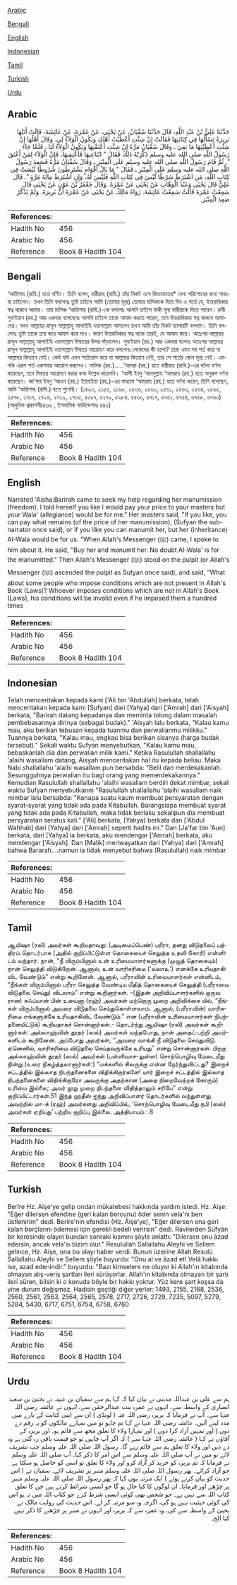 [Arabic](#arabic)

[Bengali](#bengali)

[English](#english)

[Indonesian](#indonesian)

[Tamil](#tamil)

[Turkish](#turkish)

[Urdu](#urdu)

## Arabic


<div dir="rtl" lang="ar" style={{fontSize:'larger',backgroundColor:'#f8f9fa',padding:20}}>
حَدَّثَنَا عَلِيُّ بْنُ عَبْدِ اللَّهِ، قَالَ حَدَّثَنَا سُفْيَانُ، عَنْ يَحْيَى، عَنْ عَمْرَةَ، عَنْ عَائِشَةَ، قَالَتْ أَتَتْهَا بَرِيرَةُ تَسْأَلُهَا فِي كِتَابَتِهَا فَقَالَتْ إِنْ شِئْتِ أَعْطَيْتُ أَهْلَكِ وَيَكُونُ الْوَلاَءُ لِي‏.‏ وَقَالَ أَهْلُهَا إِنْ شِئْتِ أَعْطَيْتِهَا مَا بَقِيَ ـ وَقَالَ سُفْيَانُ مَرَّةً إِنْ شِئْتِ أَعْتَقْتِهَا وَيَكُونُ الْوَلاَءُ لَنَا ـ فَلَمَّا جَاءَ رَسُولُ اللَّهِ صلى الله عليه وسلم ذَكَّرَتْهُ ذَلِكَ فَقَالَ ‏"‏ ابْتَاعِيهَا فَأَعْتِقِيهَا، فَإِنَّ الْوَلاَءَ لِمَنْ أَعْتَقَ ‏"‏‏.‏ ثُمَّ قَامَ رَسُولُ اللَّهِ صلى الله عليه وسلم عَلَى الْمِنْبَرِ ـ وَقَالَ سُفْيَانُ مَرَّةً فَصَعِدَ رَسُولُ اللَّهِ صلى الله عليه وسلم عَلَى الْمِنْبَرِ ـ فَقَالَ ‏"‏ مَا بَالُ أَقْوَامٍ يَشْتَرِطُونَ شُرُوطًا لَيْسَتْ فِي كِتَابِ اللَّهِ، مَنِ اشْتَرَطَ شَرْطًا لَيْسَ فِي كِتَابِ اللَّهِ فَلَيْسَ لَهُ، وَإِنِ اشْتَرَطَ مِائَةَ مَرَّةٍ ‏"‏‏.‏ قَالَ عَلِيٌّ قَالَ يَحْيَى وَعَبْدُ الْوَهَّابِ عَنْ يَحْيَى عَنْ عَمْرَةَ‏.‏ وَقَالَ جَعْفَرُ بْنُ عَوْنٍ عَنْ يَحْيَى قَالَ سَمِعْتُ عَمْرَةَ قَالَتْ سَمِعْتُ عَائِشَةَ‏.‏ رَوَاهُ مَالِكٌ عَنْ يَحْيَى عَنْ عَمْرَةَ أَنَّ بَرِيرَةَ‏.‏ وَلَمْ يَذْكُرْ صَعِدَ الْمِنْبَرَ‏.‏
</div>
<div style={{backgroundColor:'#f8f9fa',padding:20, marginBottom: 10}}><table> <thead> <tr> <th>References:</th> <th></th> </tr> </thead> <tbody><tr><td>Hadith No</td><td>456</td></tr><tr><td>Arabic No</td><td>456</td></tr><tr><td>Reference</td><td>Book 8 Hadith 104</td></tr></tbody></table></div>

## Bengali


<div dir="ltr" lang="bn" style={{fontSize:'larger',backgroundColor:'#f8f9fa',padding:20}}>
‘আয়িশাহ (রাযি.) হতে বর্ণিত। তিনি বলেন, বারীরাহ (রাযি.) তাঁর নিকট এসে কিতাবাতের* দেনা পরিশোধের জন্য সাহায্য চাইলেন। তখন তিনি বললেনঃ তুমি চাইলে আমি (তোমার মূল্য) তোমার মালিককে দিয়ে দিব এ শর্তে যে, উত্তরাধিকার স্বত্ব থাকবে আমার। তার মালিক ‘আয়িশাহ (রাযি.)-কে বললোঃ আপনি চাইলে বাকী মূল্য বারীরাকে দিতে পারেন। রাবী সুফইয়ান (রহ.) আর একবার বলেছেনঃ আপনি চাইলে তাকে আযাদ করতে পারেন, তবে উত্তরাধিকার স্বত্ব থাকবে আমাদের। যখন আল্লাহর রাসূল সাল্লাল্লাহু আলাইহি ওয়াসাল্লাম আসলেন তখন আমি তাঁর নিকট ব্যাপারটি বললাম। তিনি বললেনঃ তুমি তাকে ক্রয় করে আযাদ করে দাও। কারণ উত্তরাধিকার স্বত্ব থাকে তারই, যে আযাদ করে। অতঃপর আল্লাহর রাসূল সাল্লাল্লাহু আলাইহি ওয়াসাল্লাম মিম্বারের উপর দাঁড়ালেন। সুফইয়ান (রহ.) আর একবার বলেনঃ অতঃপর আল্লাহর রাসূল সাল্লাল্লাহু আলাইহি ওয়াসাল্লাম মিম্বারে আরোহণ করে বললেনঃ লোকদের কী হলো? তারা এমন সব শর্ত করে যা আল্লাহর কিতাবে নেই। কেউ যদি এমন শর্তারোপ করে যা আল্লাহর কিতাবে নেই, তার সে শর্তের কোন মূল্য নেই। এমনকি এরূপ শর্ত একশবার আরোপ করলেও। মালিক (রহ.).....‘আমরা (রহ.) হতে বারীরাহ (রাযি.)-এর ঘটনা বর্ণনা করেছেন, তবে মিম্বারে আরোহণ করার কথা উল্লেখ করেননি। ‘আলী ইবনু ‘আবদুল্লাহ ‘আমরাহ (রহ.) হতে অনুরূপ বর্ণনা করেছেন। জা‘ফর ইবনু ‘আওন (রহ.) ইয়াহইয়া (রহ.)-এর মাধ্যমে ‘আমরাহ (রহ.) হতে বর্ণনা করেন, তিনি বলেছেন, আমি ‘আয়িশাহ (রাযি.) হতে শুনেছি। (১৪৯৩, ২১৫৫, ২১৬৮, ২৫৩৬, ২৫৬০, ২৫৬১, ২৫৬৩, ২৫৬৪, ২৫৬৫, ২৫৭৮, ২৭১৭, ২৭২৬, ২৭২৯, ২৭৩৫, ৫০৯৭, ৫২৭৯, ৫২৮৪, ৫৪৩০, ৬৭১৭, ৬৭৫১, ৬৭৫৪, ৬৭৫৮, ৬৭৬০) (আধুনিক প্রকাশনীঃ৪৩৬ , ইসলামিক ফাউন্ডেশনঃ ৪৪২)
</div>
<div style={{backgroundColor:'#f8f9fa',padding:20, marginBottom: 10}}><table> <thead> <tr> <th>References:</th> <th></th> </tr> </thead> <tbody><tr><td>Hadith No</td><td>456</td></tr><tr><td>Arabic No</td><td>456</td></tr><tr><td>Reference</td><td>Book 8 Hadith 104</td></tr></tbody></table></div>

## English


<div dir="ltr" lang="en" style={{fontSize:'larger',backgroundColor:'#f8f9fa',padding:20}}>
Narrated 'Aisha:Barirah came to seek my help regarding her manumission (freedom). I told herself you like I would pay your price to your masters but your Wala' (allegiance) would be for me." Her masters said, "If you like, you can pay what remains (of the price of her manumission), (Sufyan the sub-narrator once said), or if you like you can manumit her, but her (inheritance) Al-Wala would be for us. "When Allah's Messenger (ﷺ) came, I spoke to him about it. He said, "Buy her and manumit her. No doubt Al-Wala' is for the manumitted." Then Allah's Messenger (ﷺ) stood on the pulpit (or Allah's Messenger (ﷺ) ascended the pulpit as Sufyan once said), and said, "What about some people who impose conditions which are not present in Allah's Book (Laws)? Whoever imposes conditions which are not in Allah's Book (Laws), his conditions will be invalid even if he imposed them a hundred times
</div>
<div style={{backgroundColor:'#f8f9fa',padding:20, marginBottom: 10}}><table> <thead> <tr> <th>References:</th> <th></th> </tr> </thead> <tbody><tr><td>Hadith No</td><td>456</td></tr><tr><td>Arabic No</td><td>456</td></tr><tr><td>Reference</td><td>Book 8 Hadith 104</td></tr></tbody></table></div>

## Indonesian


<div dir="ltr" lang="id" style={{fontSize:'larger',backgroundColor:'#f8f9fa',padding:20}}>
Telah menceritakan kepada kami ['Ali bin 'Abdullah] berkata, telah menceritakan kepada kami [Sufyan] dari [Yahya] dari ['Amrah] dari ['Aisyah] berkata, "Barirah datang kepadanya dan meminta tolong dalam masalah pembebasannya dirinya (sebagai budak)." 'Aisyah lalu berkata, "Kalau kamu mau, aku berikan tebusan kepada tuanmu dan perwalianmu milikku." Tuannya berkata, "Kalau mau, engkau bisa berikan sisanya (harga budak tersebut)." Sekali waktu Sufyan menyebutkan, "Kalau kamu mau, bebaskanlah dia dan perwalian milik kami." Ketika Rasulullah shallallahu 'alaihi wasallam datang, Aisyah menceritakan hal itu kepada beliau. Maka Nabi shallallahu 'alaihi wasallam pun bersabda: "Belil dan merdekakanlah. Sesungguhnya perwalian itu bagi orang yang memerdekakannya." Kemudian Rasulullah shallallahu 'alaihi wasallam berdiri dekat mimbar, sekali waktu Sufyan menyebutkanm "Rasulullah shallallahu 'alaihi wasallam naik mimbar lalu bersabda: "Kenapa suatu kaum membuat persyaratan dengan syarat-syarat yang tidak ada pada Kitabullah. Barangsiapa membuat syarat yang tidak ada pada Kitabullah, maka tidak berlaku sekalipun dia membuat persyaratan seratus kali." ['Ali] berkata, [Yahya] berkata dan ['Abdul Wahhab] dari [Yahya] dari ['Amrah] seperti hadits ini." Dan [Ja'far bin 'Aun] berkata, dari [Yahya] ia berkata, aku mendengar ['Amrah] berkata, aku mendengar ['Aisyah]. Dan [Malik] meriwayatkan dari [Yahya] dari ['Amrah] bahwa Bararah….namun ia tidak menyebut bahwa (Rasulullah) naik mimbar
</div>
<div style={{backgroundColor:'#f8f9fa',padding:20, marginBottom: 10}}><table> <thead> <tr> <th>References:</th> <th></th> </tr> </thead> <tbody><tr><td>Hadith No</td><td>456</td></tr><tr><td>Arabic No</td><td>456</td></tr><tr><td>Reference</td><td>Book 8 Hadith 104</td></tr></tbody></table></div>

## Tamil


<div dir="ltr" lang="ta" style={{fontSize:'larger',backgroundColor:'#f8f9fa',padding:20}}>
ஆயிஷா (ரலி) அவர்கள் கூறியதாவது: (அடிமைப்பெண்) பரீரா, தனது விடுதலைப் பத்திரம் தொடர்பாக (அதில் குறிப்பிட்டுள்ள தொகையைச் செலுத்த உதவி கோரி) என்னிடம் வந்தார். நான், “நீ விரும்பினால் உன் உரிமையாளர்களுக்கு (முழுத் தொகையும்) நான் செலுத்தி விடுகிறேன். ஆனால், உன் வாரிசுரிமை (‘வலாஉ’) எனக்கே உரியதாகிவிட வேண்டும்” என்று கூறினேன். ஆனால், பரீராவின் உரிமையாளர்கள் என்னிடம், “நீங்கள் விரும்பினால் பரீரா செலுத்த வேண்டிய மீதித் தொகையைச் செலுத்தி (பரீராவை விடுதலை செய்து) விடலாம்” என்று கூறினார்கள். -(இதன் அறிவிப்பாளர்களில் ஒருவ ரான) சுஃப்யான் பின் உயைனா (ரஹ்) அவர்கள் மற்றொரு முறை அறிவிக்கை யில், “நீங்கள் விரும்பினால் அவரை விடுதலை செய்துகொள்ளலாம். ஆனால், (பரீராவின்) வாரிசுரிமை எங்களுக்கே உரியதாகிவிட வேண்டும்.” என (பரீராவின் உரிமையாளர்கள் நிபந்தனையிட்டுக்) கூறியதாகச் சொன்னார்கள்.- தொடர்ந்து ஆயிஷா (ரலி) அவர்கள் கூறினார்கள்: அல்லாஹ்வின் தூதர் (ஸல்) அவர்கள் வந்தபோது, நான் அதைப் பற்றி அவர்களிடம் கூறினேன். அப்போது அவர்கள், “அவரை வாங்கி நீ விடுதலை செய்துவிடு. ஏனெனில், வாரிசுரிமை விடுதலை செய்தவருக்கே உரியது” என்று சொன்னார்கள். பிறகு அல்லாஹ்வின் தூதர் (ஸல்) அவர்கள் (பள்ளிவாச-லுள்ள) சொற்பொழிவு மேடைமீது நின்று (உரை நிகழ்த்தலானார்கள்:) “மக்களில் சிலருக்கு என்ன நேர்ந்துவிட்டது? இறைச் சட்டத்தில் இல்லாத நிபந்தனைகளை விதிக்கிறார்களே! யார் இறைச் சட்டத்தில் இல்லாத நிபந்தனைகளை விதிக்கிறாரோ அவருக்கு அதற்கான (அதை நிறைவேற்றக் கோரும்) உரிமை இல்லை; அவர் நூறு முறை நிபந்தனை விதித்தாலும் சரியே” என்று குறிப்பிட்டார்கள்.51 இந்த ஹதீஸ் ஐந்து அறிவிப்பாளர் தொடர்களில் வந்துள்ளது. அவற்றில் மா-க் (ரஹ்) அவர்களது அறிவிப்பில், ‘சொற்பொழிவு மேடைமீது நபி (ஸல்) அவர்கள் ஏறியது’ பற்றிய குறிப்பு இல்லை. அத்தியாயம் : 8
</div>
<div style={{backgroundColor:'#f8f9fa',padding:20, marginBottom: 10}}><table> <thead> <tr> <th>References:</th> <th></th> </tr> </thead> <tbody><tr><td>Hadith No</td><td>456</td></tr><tr><td>Arabic No</td><td>456</td></tr><tr><td>Reference</td><td>Book 8 Hadith 104</td></tr></tbody></table></div>

## Turkish


<div dir="ltr" lang="tr" style={{fontSize:'larger',backgroundColor:'#f8f9fa',padding:20}}>
Berîre Hz. Aişe'ye gelip ondan mükatebesi hakkında yardım istedi. Hz. Aişe: "Eğer dilersen efendine (geri kalan borcunu) öder senin vela'nı ben üstlenirim" dedi. Berire'nin efendisi (Hz. Âişe'ye), "Eğer dilersen ona geri kalan borçlarını ödemesi için gerekli bedeli verirsin" dedi. Ravilerden Süfyân bir keresinde olayın bundan sonraki kısmını şöyle anlattı: "Dilersen onu âzad edersin, ancak vela'sı bizim olur." Resulullah Sallallahu Aleyhi ve Sellem gelince, Hz. Aişe, ona bu olayı haber verdi. Bunun üzerine Allah Resulü Sallallahu Aleyhi ve Sellem şöyle buyurdu: "Onu al ve âzad et! Velâ hakkı ise, azad edenindir." buyurdu: "Bazı kimselere ne oluyor ki Allah'ın kitabında olmayan alış-veriş şartları ileri sürüyorlar. Allah'ın kitabında olmayan bir şartı ileri süren, bilsin ki o konuda böyle bir hakkı yoktur. Yüz kere şart koşsa da yine durum değişmez. Hadisin geçtiği diğer yerler: 1493, 2155, 2168, 2536, 2560, 2561, 2563, 2564, 2565, 2578, 2717, 2726, 2729, 7235, 5097, 5279, 5284, 5430, 6717, 6751, 6754, 6758, 6760
</div>
<div style={{backgroundColor:'#f8f9fa',padding:20, marginBottom: 10}}><table> <thead> <tr> <th>References:</th> <th></th> </tr> </thead> <tbody><tr><td>Hadith No</td><td>456</td></tr><tr><td>Arabic No</td><td>456</td></tr><tr><td>Reference</td><td>Book 8 Hadith 104</td></tr></tbody></table></div>

## Urdu


<div dir="rtl" lang="ur" style={{fontSize:'larger',backgroundColor:'#f8f9fa',padding:20}}>
ہم سے علی بن عبداللہ مدینی نے بیان کیا کہ کہا ہم سے سفیان بن عیینہ نے یحییٰ بن سعید انصاری کے واسطہ سے، انہوں نے عمرہ بنت عبدالرحمٰن سے، انہوں نے عائشہ رضی اللہ عنہا سے۔ آپ نے فرمایا کہ بریرہ رضی اللہ عنہ ( لونڈی ) ان سے اپنی کتابت کے بارے میں مدد لینے آئیں۔ عائشہ رضی اللہ عنہا نے کہا تم چاہو تو میں تمہارے مالکوں کو یہ رقم دے دوں ( اور تمہیں آزاد کرا دوں ) اور تمہارا ولاء کا تعلق مجھ سے قائم ہو۔ اور بریرہ کے آقاؤں نے کہا ( عائشہ رضی اللہ عنہا سے ) کہ اگر آپ چاہیں تو جو قیمت باقی رہ گئی ہے وہ دے دیں اور ولاء کا تعلق ہم سے قائم رہے گا۔ رسول اللہ صلی اللہ علیہ وسلم جب تشریف لائے تو میں نے آپ صلی اللہ علیہ وسلم سے اس امر کا ذکر کیا۔ آپ صلی اللہ علیہ وسلم نے فرمایا کہ تم بریرہ کو خرید کر آزاد کرو اور ولاء کا تعلق تو اسی کو حاصل ہو سکتا ہے جو آزاد کرائے۔ پھر رسول اللہ صلی اللہ علیہ وسلم منبر پر تشریف لائے۔ سفیان نے ( اس حدیث کو بیان کرتے ہوئے ) ایک مرتبہ یوں کہا کہ پھر رسول اللہ صلی اللہ علیہ وسلم منبر پر چڑھے اور فرمایا۔ ان لوگوں کا کیا حال ہو گا جو ایسی شرائط کرتے ہیں جن کا تعلق کتاب اللہ سے نہیں ہے۔ جو شخص بھی کوئی ایسی شرط کرے جو کتاب اللہ میں نہ ہو اس کی کوئی حیثیت نہیں ہو گی، اگرچہ وہ سو مرتبہ کر لے۔ اس حدیث کی روایت مالک نے یحییٰ کے واسطہ سے کی، وہ عمرہ سے کہ بریرہ اور انہوں نے منبر پر چڑھنے کا ذکر نہیں کیا الخ۔
</div>
<div style={{backgroundColor:'#f8f9fa',padding:20, marginBottom: 10}}><table> <thead> <tr> <th>References:</th> <th></th> </tr> </thead> <tbody><tr><td>Hadith No</td><td>456</td></tr><tr><td>Arabic No</td><td>456</td></tr><tr><td>Reference</td><td>Book 8 Hadith 104</td></tr></tbody></table></div>
